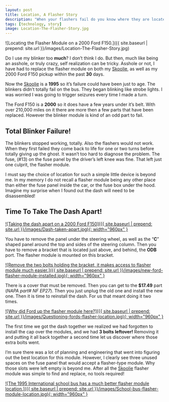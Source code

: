 ```yaml
---
layout: post
title: Location, A Flasher Story
description: "When your flashers fail do you know where they are located, I didn't!"
tags: [technology, story]
image: Location-The-Flasher-Story.jpg
---
```


![Locating the Flasher Module on a 2000 Ford F150.]({{  site.baseurl | prepend: site.url }}/images/Location-The-Flasher-Story.jpg)

Do I use my blinker too **much**? I don’t think I do. But then, much like being an asshole, or truly crazy, self realization can be tricky. Asshole or not, I have had to replace the flasher module on both my [Skoolie](https://thebusabides.com), as well as my 2000 Ford F150 pickup within the past **30** days.<!--more-->

Now the [Skoolie](https://thebusabides.com) is a **1995** so it’s failure could have been just to age. The blinkers didn’t totally fail on the bus. They began blinking like strobe lights. I was worried I was going to trigger seizures every time I made a turn.

The Ford F150 is a **2000** so it does have a few years under it’s belt. With over 210,000 miles on it there are more then a few parts that have been replaced. However the blinker module is kind of an odd part to fail.

## Total Blinker Failure!

The blinkers stopped working, totally. Also the flashers would not work. When they first failed they come back to life for one or two turns before totally giving up the ghost. It wasn’t too hard to diagnose the problem. The fuse, (#13) on the fuse panel by the driver’s left knee was fine. That left just one culprit, the flasher module.

I must say the choice of location for such a simple little device is beyond me. In my memory I do not recall a flasher module being any other place than either the fuse panel inside the car, or the fuse box under the hood. Imagine my surprise when I found out the dash will need to be disassembled!

## Time To Take The Dash Apart!

<a href="{{  site.baseurl | prepend: site.url }}/images/Dash-taken-apart.jpg" data-toggle="lightbox" data-title="Image title" data-footer="Image footer">
    ![Taking the dash apart on a 2000 Ford F150]({{  site.baseurl | prepend: site.url }}/images/Dash-taken-apart.jpg){: width="960px" }
</a>

You have to remove the panel under the steering wheel, as well as the “**C**” shaped panel around the top and sides of the steering column. Then you have to remove a bracket that is located just above, and behind, the **ODB** port. The flasher module is mounted on this bracket.

<a href="{{  site.baseurl | prepend: site.url }}/images/new-ford-flasher-module-installed.jpg" data-toggle="lightbox" data-title="Image title" data-footer="Image footer">
    ![Remove the two bolts holding the bracket, it makes access to flasher module much easier.]({{  site.baseurl | prepend: site.url }}/images/new-ford-flasher-module-installed.jpg){: width="960px" }
</a>

There is a cover that must be removed. Then you can get to the **$17.49** part (*NAPA part# NF EP27*). Then you just unplug the old one and install the new one. Then it is time to reinstall the dash. For us that meant doing it two times.

<a href="{{  site.baseurl | prepend: site.url }}/images/Questioning-fords-flasher-location.jpg" data-toggle="lightbox" data-title="Image title" data-footer="Image footer">
    ![Why did Ford up the flasher module here?]({{  site.baseurl | prepend: site.url }}/images/Questioning-fords-flasher-location.jpg){: width="960px" }
</a>


The first time we got the dash together we realized we had forgotten to install the cap over the modules, and we had **3 bolts leftover!** Removing it and putting it all back together a second time let us discover where those extra bolts went.

I’m sure there was a lot of planning and engineering that went into figuring out the best location for this module. However, I clearly see three unused spaces on the fuse panel that would accept a flasher-type module. Why those slots were left empty is beyond me. After all the [Skoolie](https://thebusabides.com) flasher module was simple to find and replace, no tools required!

<a href="{{  site.baseurl | prepend: site.url }}/images/School-bus-flasher-module-location.jpg" data-toggle="lightbox" data-title="Image title" data-footer="Image footer">
    ![The 1995 International school bus has a much better flasher module location.]({{  site.baseurl | prepend: site.url }}/images/School-bus-flasher-module-location.jpg){: width="960px" }
</a>
